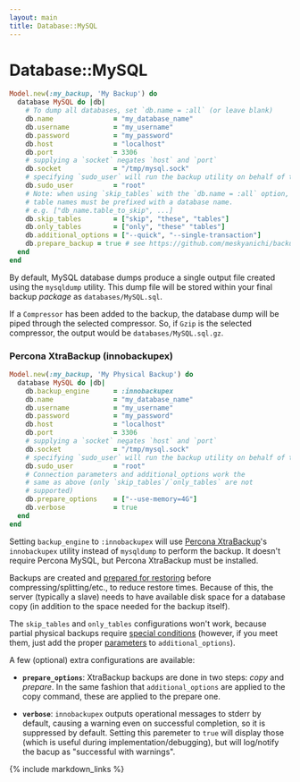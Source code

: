 ```yaml
---
layout: main
title: Database::MySQL
---
```


Database::MySQL
===============

``` rb
Model.new(:my_backup, 'My Backup') do
  database MySQL do |db|
    # To dump all databases, set `db.name = :all` (or leave blank)
    db.name               = "my_database_name"
    db.username           = "my_username"
    db.password           = "my_password"
    db.host               = "localhost"
    db.port               = 3306
    # supplying a `socket` negates `host` and `port`
    db.socket             = "/tmp/mysql.sock"
    # specifying `sudo_user` will run the backup utility on behalf of that Unix user (instead of current one)
    db.sudo_user          = "root"
    # Note: when using `skip_tables` with the `db.name = :all` option,
    # table names must be prefixed with a database name.
    # e.g. ["db_name.table_to_skip", ...]
    db.skip_tables        = ["skip", "these", "tables"]
    db.only_tables        = ["only", "these" "tables"]
    db.additional_options = ["--quick", "--single-transaction"]
    db.prepare_backup = true # see https://github.com/meskyanichi/backup/pull/606f for more information
  end
end
```

By default, MySQL database dumps produce a single output file created using the `mysqldump` utility.
This dump file will be stored within your final backup _package_ as `databases/MySQL.sql`.

If a `Compressor` has been added to the backup, the database dump will be piped through
the selected compressor. So, if `Gzip` is the selected compressor, the output would be `databases/MySQL.sql.gz`.

### Percona XtraBackup (innobackupex) ###

``` rb
Model.new(:my_backup, 'My Physical Backup') do
  database MySQL do |db|
    db.backup_engine      = :innobackupex
    db.name               = "my_database_name"
    db.username           = "my_username"
    db.password           = "my_password"
    db.host               = "localhost"
    db.port               = 3306
    # supplying a `socket` negates `host` and `port`
    db.socket             = "/tmp/mysql.sock"
    # specifying `sudo_user` will run the backup utility on behalf of that Unix user (instead of current one)
    db.sudo_user          = "root"
    # Connection parameters and additional_options work the
    # same as above (only `skip_tables`/`only_tables` are not
    # supported)
    db.prepare_options    = ["--use-memory=4G"]
    db.verbose            = true
  end
end
```

Setting `backup_engine` to `:innobackupex` will use [Percona XtraBackup](http://www.percona.com/doc/percona-xtrabackup/2.1/)'s `innobackupex` utility instead of `mysqldump` to perform the backup. It doesn't require Percona MySQL, but Percona XtraBackup must be installed.

Backups are created and [prepared for restoring](https://www.percona.com/doc/percona-xtrabackup/2.1/innobackupex/preparing_a_backup_ibk.html) before compressing/splitting/etc., to reduce restore times. Because of this, the server (typically a slave) needs to have available disk space for a database copy (in addition to the space needed for the backup itself).

The `skip_tables` and `only_tables` configurations won't work, because partial physical backups require [special conditions](https://www.percona.com/doc/percona-xtrabackup/2.1/innobackupex/partial_backups_innobackupex.html) (however, if you meet them, just add the proper [parameters](https://www.percona.com/doc/percona-xtrabackup/2.1/innobackupex/partial_backups_innobackupex.html) to `additional_options`).

A few (optional) extra configurations are available:

- **`prepare_options`**: XtraBackup backups are done in two steps: *copy* and *prepare*. In the same fashion that `additional_options` are applied to the copy command, these are applied to the prepare one.

- **`verbose`**: `innobackupex` outputs operational messages to stderr by default, causing a warning even on successful completion, so it is suppressed by default. Setting this paremeter to `true` will display those (which is useful during implementation/debugging), but will log/notify the bacup as "successful with warnings".

{% include markdown_links %}
